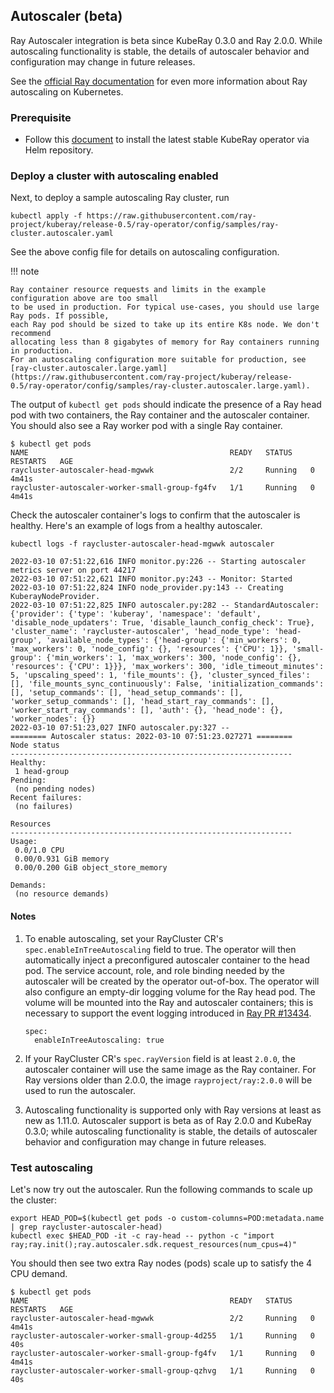 ## Autoscaler (beta)

Ray Autoscaler integration is beta since KubeRay 0.3.0 and Ray 2.0.0.
While autoscaling functionality is stable, the details of autoscaler behavior and configuration may change in future releases.

See the [official Ray documentation](https://docs.ray.io/en/latest/cluster/kubernetes/user-guides/configuring-autoscaling.html) for even more information about Ray autoscaling on Kubernetes.

### Prerequisite

* Follow this [document](https://github.com/ray-project/kuberay/blob/master/helm-chart/kuberay-operator/README.md) to install the latest stable KubeRay operator via Helm repository.

### Deploy a cluster with autoscaling enabled

Next, to deploy a sample autoscaling Ray cluster, run
```
kubectl apply -f https://raw.githubusercontent.com/ray-project/kuberay/release-0.5/ray-operator/config/samples/ray-cluster.autoscaler.yaml
```

See the above config file for details on autoscaling configuration.

!!! note

    Ray container resource requests and limits in the example configuration above are too small
    to be used in production. For typical use-cases, you should use large Ray pods. If possible,
    each Ray pod should be sized to take up its entire K8s node. We don't recommend
    allocating less than 8 gigabytes of memory for Ray containers running in production.
    For an autoscaling configuration more suitable for production, see
    [ray-cluster.autoscaler.large.yaml](https://raw.githubusercontent.com/ray-project/kuberay/release-0.5/ray-operator/config/samples/ray-cluster.autoscaler.large.yaml).

The output of `kubectl get pods` should indicate the presence of
a Ray head pod with two containers,
the Ray container and the autoscaler container.
You should also see a Ray worker pod with a single Ray container.


```
$ kubectl get pods
NAME                                             READY   STATUS    RESTARTS   AGE
raycluster-autoscaler-head-mgwwk                 2/2     Running   0          4m41s
raycluster-autoscaler-worker-small-group-fg4fv   1/1     Running   0          4m41s
```

Check the autoscaler container's logs to confirm that the autoscaler is healthy.
Here's an example of logs from a healthy autoscaler.
```
kubectl logs -f raycluster-autoscaler-head-mgwwk autoscaler

2022-03-10 07:51:22,616	INFO monitor.py:226 -- Starting autoscaler metrics server on port 44217
2022-03-10 07:51:22,621	INFO monitor.py:243 -- Monitor: Started
2022-03-10 07:51:22,824	INFO node_provider.py:143 -- Creating KuberayNodeProvider.
2022-03-10 07:51:22,825	INFO autoscaler.py:282 -- StandardAutoscaler: {'provider': {'type': 'kuberay', 'namespace': 'default', 'disable_node_updaters': True, 'disable_launch_config_check': True}, 'cluster_name': 'raycluster-autoscaler', 'head_node_type': 'head-group', 'available_node_types': {'head-group': {'min_workers': 0, 'max_workers': 0, 'node_config': {}, 'resources': {'CPU': 1}}, 'small-group': {'min_workers': 1, 'max_workers': 300, 'node_config': {}, 'resources': {'CPU': 1}}}, 'max_workers': 300, 'idle_timeout_minutes': 5, 'upscaling_speed': 1, 'file_mounts': {}, 'cluster_synced_files': [], 'file_mounts_sync_continuously': False, 'initialization_commands': [], 'setup_commands': [], 'head_setup_commands': [], 'worker_setup_commands': [], 'head_start_ray_commands': [], 'worker_start_ray_commands': [], 'auth': {}, 'head_node': {}, 'worker_nodes': {}}
2022-03-10 07:51:23,027	INFO autoscaler.py:327 --
======== Autoscaler status: 2022-03-10 07:51:23.027271 ========
Node status
---------------------------------------------------------------
Healthy:
 1 head-group
Pending:
 (no pending nodes)
Recent failures:
 (no failures)

Resources
---------------------------------------------------------------
Usage:
 0.0/1.0 CPU
 0.00/0.931 GiB memory
 0.00/0.200 GiB object_store_memory

Demands:
 (no resource demands)
```

#### Notes

1. To enable autoscaling, set your RayCluster CR's `spec.enableInTreeAutoscaling` field to true.
   The operator will then automatically inject a preconfigured autoscaler container to the head pod.
   The service account, role, and role binding needed by the autoscaler will be created by the operator out-of-box.
   The operator will also configure an empty-dir logging volume for the Ray head pod. The volume will be mounted into the Ray and
   autoscaler containers; this is necessary to support the event logging introduced in [Ray PR #13434](https://github.com/ray-project/ray/pull/13434).

    ```
    spec:
      enableInTreeAutoscaling: true
    ```

2. If your RayCluster CR's `spec.rayVersion` field is at least `2.0.0`, the autoscaler container will use the same image as the Ray container.
   For Ray versions older than 2.0.0, the image `rayproject/ray:2.0.0` will be used to run the autoscaler.

3. Autoscaling functionality is supported only with Ray versions at least as new as 1.11.0. Autoscaler support
   is beta as of Ray 2.0.0 and KubeRay 0.3.0; while autoscaling functionality is stable, the details of autoscaler behavior and configuration may change in future releases.

### Test autoscaling

Let's now try out the autoscaler. Run the following commands to scale up the cluster:

```
export HEAD_POD=$(kubectl get pods -o custom-columns=POD:metadata.name | grep raycluster-autoscaler-head)
kubectl exec $HEAD_POD -it -c ray-head -- python -c "import ray;ray.init();ray.autoscaler.sdk.request_resources(num_cpus=4)"
```

You should then see two extra Ray nodes (pods) scale up to satisfy the 4 CPU demand.

```
$ kubectl get pods
NAME                                             READY   STATUS    RESTARTS   AGE
raycluster-autoscaler-head-mgwwk                 2/2     Running   0          4m41s
raycluster-autoscaler-worker-small-group-4d255   1/1     Running   0          40s
raycluster-autoscaler-worker-small-group-fg4fv   1/1     Running   0          4m41s
raycluster-autoscaler-worker-small-group-qzhvg   1/1     Running   0          40s
```
